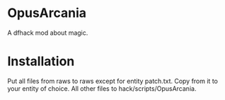 OpusArcania
===========

A dfhack mod about magic.

Installation
============

Put all files from raws to raws except for entity patch.txt. Copy from it to your entity of choice. All other files to hack/scripts/OpusArcania.


